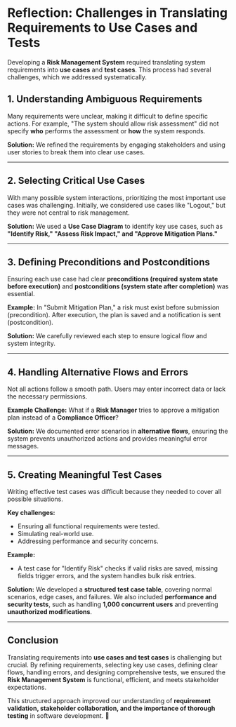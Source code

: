 # **Reflection: Challenges in Translating Requirements to Use Cases and Tests**

Developing a **Risk Management System** required translating system requirements into **use cases** and **test cases**. This process had several challenges, which we addressed systematically.

## **1. Understanding Ambiguous Requirements**
Many requirements were unclear, making it difficult to define specific actions. For example, "The system should allow risk assessment" did not specify **who** performs the assessment or **how** the system responds.

**Solution:** We refined the requirements by engaging stakeholders and using user stories to break them into clear use cases.

---

## **2. Selecting Critical Use Cases**
With many possible system interactions, prioritizing the most important use cases was challenging. Initially, we considered use cases like "Logout," but they were not central to risk management.

**Solution:** We used a **Use Case Diagram** to identify key use cases, such as **"Identify Risk," "Assess Risk Impact," and "Approve Mitigation Plans."**

---

## **3. Defining Preconditions and Postconditions**
Ensuring each use case had clear **preconditions (required system state before execution)** and **postconditions (system state after completion)** was essential.

**Example:** In "Submit Mitigation Plan," a risk must exist before submission (precondition). After execution, the plan is saved and a notification is sent (postcondition).

**Solution:** We carefully reviewed each step to ensure logical flow and system integrity.

---

## **4. Handling Alternative Flows and Errors**
Not all actions follow a smooth path. Users may enter incorrect data or lack the necessary permissions.

**Example Challenge:** What if a **Risk Manager** tries to approve a mitigation plan instead of a **Compliance Officer**?

**Solution:** We documented error scenarios in **alternative flows**, ensuring the system prevents unauthorized actions and provides meaningful error messages.

---

## **5. Creating Meaningful Test Cases**
Writing effective test cases was difficult because they needed to cover all possible situations.

**Key challenges:**
- Ensuring all functional requirements were tested.
- Simulating real-world use.
- Addressing performance and security concerns.

**Example:**
- A test case for "Identify Risk" checks if valid risks are saved, missing fields trigger errors, and the system handles bulk risk entries.

**Solution:** We developed a **structured test case table**, covering normal scenarios, edge cases, and failures. We also included **performance and security tests**, such as handling **1,000 concurrent users** and preventing **unauthorized modifications**.

---

## **Conclusion**
Translating requirements into **use cases and test cases** is challenging but crucial. By refining requirements, selecting key use cases, defining clear flows, handling errors, and designing comprehensive tests, we ensured the **Risk Management System** is functional, efficient, and meets stakeholder expectations.

This structured approach improved our understanding of **requirement validation, stakeholder collaboration, and the importance of thorough testing** in software development. 🚀


